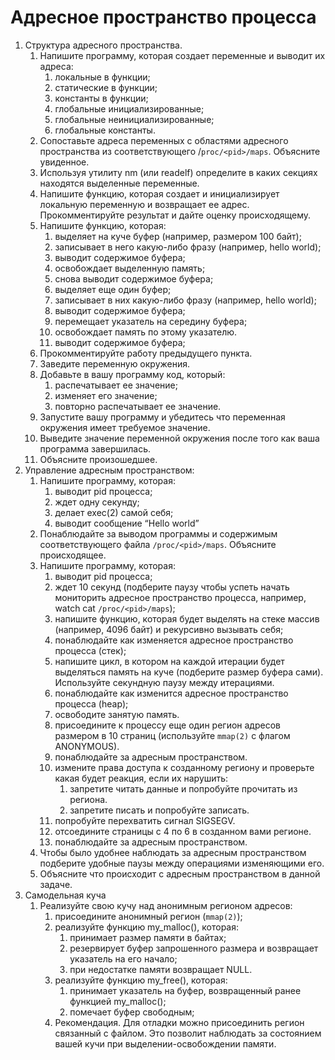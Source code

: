 # Адресное пространство процесса

1) Структура адресного пространства.
    1) Напишите программу, которая создает переменные и выводит их адреса:
        1) локальные в функции;
        2) статические в функции;
        3) константы в функции;
        4) глобальные инициализированные;
        5) глобальные неинициализированные;
        6) глобальные константы.
    2) Сопоставьте адреса переменных с областями адресного пространства из соответствующего /`proc/<pid>/maps`. Объясните увиденное.
    3) Используя утилиту nm (или readelf) определите в каких секциях находятся выделенные переменные.
    4) Напишите функцию, которая создает и инициализирует локальную переменную и возвращает ее адрес. Прокомментируйте результат и дайте оценку происходящему.
    5) Напишите функцию, которая:
        1) выделяет на куче буфер (например, размером 100 байт);
        2) записывает в него какую-либо фразу (например, hello world);
        3) выводит содержимое буфера;
        4) освобождает выделенную память;
        5) снова выводит содержимое буфера;
        6) выделяет еще один буфер;
        7) записывает в них какую-либо фразу (например, hello world);
        8) выводит содержимое буфера;
        9) перемещает указатель на середину буфера;
        10) освобождает память по этому указателю.
        11) выводит содержимое буфера;
    6) Прокомментируйте работу предыдущего пункта.
    7) Заведите переменную окружения.
    8) Добавьте в вашу программу код, который:
        1) распечатывает ее значение;
        2) изменяет его значение;
        3) повторно распечатывает ее значение.
    9) Запустите вашу программу и убедитесь что переменная окружения имеет требуемое значение.
    10) Выведите значение переменной окружения после того как ваша программа завершилась.
    11) Объясните произошедшее.
2) Управление адресным пространством:
    1) Напишите программу, которая:
        1) выводит pid процесса;
        2) ждет одну секунду;
        3) делает exec(2) самой себя;
        4) выводит сообщение “Hello world”
    2) Понаблюдайте за выводом программы и содержимым соответствующего файла `/proc/<pid>/maps`. Объясните происходящее.
    3) Напишите программу, которая:
        1) выводит pid процесса;
        2) ждет 10 секунд (подберите паузу чтобы успеть начать мониторить адресное пространство процесса, например, watch cat `/proc/<pid>/maps`);
        3) напишите функцию, которая будет выделять на стеке массив (например, 4096 байт) и рекурсивно вызывать себя;
        4) понаблюдайте как изменяется адресное пространство процесса (стек);
        5) напишите цикл, в котором на каждой итерации будет выделяться память на куче (подберите размер буфера сами). Используйте секундную паузу между итерациями.
        6) понаблюдайте как изменится адресное пространство процесса (heap);
        7) освободите занятую память.
        8) присоедините к процессу еще один регион адресов размером в 10 страниц (используйте `mmap(2)` с флагом ANONYMOUS).
        9) понаблюдайте за адресным пространством.
        10) измените права доступа к созданному региону и проверьте какая будет реакция, если их нарушить:
            1) запретите читать данные и попробуйте прочитать из региона.
            2) запретите писать и попробуйте записать.
        11) попробуйте перехватить сигнал SIGSEGV.
        12) отсоедините страницы с 4 по 6 в созданном вами регионе.
        13) понаблюдайте за адресным пространством.
    4) Чтобы было удобнее наблюдать за адресным пространством подберите удобные паузы между операциями изменяющими его.
    5) Объясните что происходит с адресным пространством в данной задаче.
3) Самодельная куча
    1) Реализуйте свою кучу над анонимным регионом адресов:
        1) присоедините анонимный регион (`mmap(2)`);
        2) реализуйте функцию my_malloc(), которая:
            1) принимает размер памяти в байтах;
            2) резервирует буфер запрошенного размера и возвращает указатель на его начало;
            3) при недостатке памяти возвращает NULL.
        3) реализуйте функцию my_free(), которая:
            1) принимает указатель на буфер, возвращенный ранее функцией my_malloc();
            2) помечает буфер свободным;
        4) Рекомендация. Для отладки можно присоединить регион связанный с файлом. Это позволит наблюдать за состоянием вашей кучи при выделении-освобождении памяти.